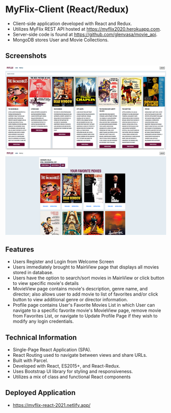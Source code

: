 # MyFlix-Client (React/Redux)

- Client-side application developed with React and Redux.
- Utilizes MyFlix REST API hosted at https://myflix2020.herokuapp.com. 
- Server-side code is found at https://github.com/glenvasa/movie_api. 
- MongoDB stores User and Movie Collections.

## Screenshots

<img src="src/images/Main-Movies-Screen.png"> 
<img src="src/images/Profile-Screen.png">

## Features

- Users Register and Login from Welcome Screen
- Users immediately brought to MainView page that displays all movies stored in database.
- Users have the option to search/sort movies in MainView or click button to view specific movie's details
- MovieView page contains movie's description, genre name, and director; also allows user to add movie to list of favorites and/or click button to view additional genre or director information.
- Profile page contains User's Favorite Movies List in which User can navigate to a specific favorite movie's MovieView page, remove movie from Favorites List, or navigate to Update Profile Page if they wish to modify any login credentials.  

## Technical Information

- Single-Page React Application (SPA).
- React Routing used to navigate between views and share URLs.
- Built with Parcel.
- Developed with React, ES2015+, and React-Redux.
- Uses Bootstrap UI library for styling and responsiveness.
- Utilizes a mix of class and functional React components

## Deployed Application

- https://myflix-react-2021.netlify.app/
